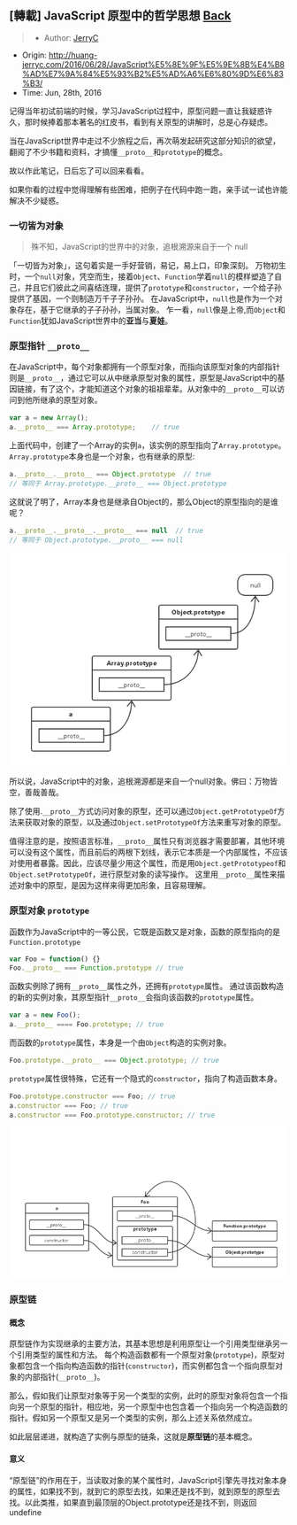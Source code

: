 ## [轉載] JavaScript 原型中的哲学思想 [Back](./../post.md)

> - Author: [JerryC](huang-jerryc.com)
- Origin: http://huang-jerryc.com/2016/06/28/JavaScript%E5%8E%9F%E5%9E%8B%E4%B8%AD%E7%9A%84%E5%93%B2%E5%AD%A6%E6%80%9D%E6%83%B3/
- Time: Jun, 28th, 2016


记得当年初试前端的时候，学习JavaScript过程中，原型问题一直让我疑惑许久，那时候捧着那本著名的红皮书，看到有关原型的讲解时，总是心存疑虑。


当在JavaScript世界中走过不少旅程之后，再次萌发起研究这部分知识的欲望，翻阅了不少书籍和资料，才搞懂`__proto__`和`prototype`的概念。

故以作此笔记，日后忘了可以回来看看。

如果你看的过程中觉得理解有些困难，把例子在代码中跑一跑，亲手试一试也许能解决不少疑惑。

### 一切皆为对象

> 殊不知，JavaScript的世界中的对象，追根溯源来自于一个 null

「一切皆为对象」，这句着实是一手好营销，易记，易上口，印象深刻。
万物初生时，一个`null`对象，凭空而生，接着`Object`、`Function`学着`null`的模样塑造了自己，并且它们彼此之间喜结连理，提供了`prototype`和`constructor`，一个给子孙提供了基因，一个则制造万千子子孙孙。
在JavaScript中，`null`也是作为一个对象存在，基于它继承的子子孙孙，当属对象。
乍一看，`null`像是上帝,而`Object`和`Function`犹如JavaScript世界中的**亚当**与**夏娃**。

### 原型指针 `__proto__`

在JavaScript中，每个对象都拥有一个原型对象，而指向该原型对象的内部指针则是`__proto__`，通过它可以从中继承原型对象的属性，原型是JavaScript中的基因链接，有了这个，才能知道这个对象的祖祖辈辈。从对象中的`__proto__`可以访问到他所继承的原型对象。

```js
var a = new Array();
a.__proto__ === Array.prototype;    // true
```

上面代码中，创建了一个Array的实例`a`，该实例的原型指向了`Array.prototype`。
`Array.prototype`本身也是一个对象，也有继承的原型:

```js
a.__proto__.__proto__ === Object.prototype  // true
// 等同于 Array.prototype.__proto__ === Object.prototype
```

这就说了明了，Array本身也是继承自Object的，那么Object的原型指向的是谁呢？


```js
a.__proto__.__proto__.__proto__ === null  // true
// 等同于 Object.prototype.__proto__ === null
```

![](./1.png)

所以说，JavaScript中的对象，追根溯源都是来自一个null对象。佛曰：万物皆空，善哉善哉。

除了使用.`__proto__`方式访问对象的原型，还可以通过`Object.getPrototypeOf`方法来获取对象的原型，以及通过`Object.setPrototypeOf`方法来重写对象的原型。

值得注意的是，按照语言标准，`__proto__`属性只有浏览器才需要部署，其他环境可以没有这个属性，而且前后的两根下划线，表示它本质是一个内部属性，不应该对使用者暴露。因此，应该尽量少用这个属性，而是用`Object.getPrototypeof`和`Object.setPrototypeOf`，进行原型对象的读写操作。
这里用`__proto__`属性来描述对象中的原型，是因为这样来得更加形象，且容易理解。

### 原型对象 `prototype`

函数作为JavaScript中的一等公民，它既是函数又是对象，函数的原型指向的是`Function.prototype`

```js
var Foo = function() {}
Foo.__proto__ === Function.prototype // true
```

函数实例除了拥有`__proto__`属性之外，还拥有`prototype`属性。
通过该函数构造的新的实例对象，其原型指针`__proto__`会指向该函数的`prototype`属性。

```js
var a = new Foo();
a.__proto__ ==== Foo.prototype; // true
```

而函数的`prototype`属性，本身是一个由`Object`构造的实例对象。

```js
Foo.prototype.__proto__ === Object.prototype; // true
```

`prototype`属性很特殊，它还有一个隐式的`constructor`，指向了构造函数本身。

```js
Foo.prototype.constructor === Foo; // true
a.constructor === Foo; // true
a.constructor === Foo.prototype.constructor; // true
```

![](./2.png)

### 原型链

#### 概念

原型链作为实现继承的主要方法，其基本思想是利用原型让一个引用类型继承另一个引用类型的属性和方法。
每个构造函数都有一个原型对象(`prototype`)，原型对象都包含一个指向构造函数的指针(`constructor`)，而实例都包含一个指向原型对象的内部指针(`__proto__`)。

那么，假如我们让原型对象等于另一个类型的实例，此时的原型对象将包含一个指向另一个原型的指针，相应地，另一个原型中也包含着一个指向另一个构造函数的指针。假如另一个原型又是另一个类型的实例，那么上述关系依然成立。

如此层层递进，就构造了实例与原型的链条，这就是**原型链**的基本概念。

#### 意义

“原型链”的作用在于，当读取对象的某个属性时，JavaScript引擎先寻找对象本身的属性，如果找不到，就到它的原型去找，如果还是找不到，就到原型的原型去找。以此类推，如果直到最顶层的Object.prototype还是找不到，则返回undefine
